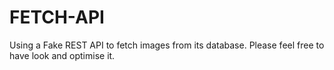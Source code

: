# FETCH-API
Using a Fake REST API to fetch images from its database. Please feel free to have look and optimise it.
